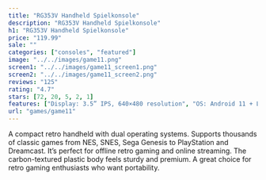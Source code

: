 ```yaml
---
title: "RG353V Handheld Spielkonsole"
description: "RG353V Handheld Spielkonsole"
h1: "RG353V Handheld Spielkonsole"
price: "119.99"
sale: ""
categories: ["consoles", "featured"]
image: "../../images/game11.png"
screen1: "../../images/game11_screen1.png"
screen2: "../../images/game11_screen2.png"
reviews: "125"
rating: "4.7"
stars: [72, 20, 5, 2, 1]
features: ["Display: 3.5” IPS, 640×480 resolution", "OS: Android 11 + Linux (Dual Boot)", "Processor: Rockchip RK3566", "RAM: 2/3 GB, microSD support up to 512 GB", "Wi-Fi and Bluetooth 4.2 connectivity", "Battery: 3500 mAh (up to 6 hours of gameplay)", "Ports: USB-C, mini-HDMI, 3.5 mm audio jack"]
url: "games/game11"
---
```

A compact retro handheld with dual operating systems. Supports thousands of classic games from NES, SNES, Sega Genesis to PlayStation and Dreamcast.
It’s perfect for offline retro gaming and online streaming. The carbon-textured plastic body feels sturdy and premium. A great choice for retro gaming enthusiasts who want portability.